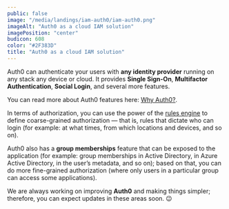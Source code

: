 ```yaml
---
public: false
image: "/media/landings/iam-auth0/iam-auth0.png"
imageAlt: "Auth0 as a cloud IAM solution"
imagePosition: "center"
budicon: 608
color: "#2F383D"
title: "Auth0 as a cloud IAM solution"
---
```

Auth0 can authenticate your users with **any identity provider** running on any stack any device or cloud. It provides **Single Sign-On**, **Multifactor Authentication**, **Social Login**, and several more features.

You can read more about Auth0 features here: [Why Auth0?](https://auth0.com/why-auth0).

In terms of authorization, you can use the power of the [rules engine](https://auth0.com/docs/rules) to define coarse-grained authorization — that is, rules that dictate who can login (for example: at what times, from which locations and devices, and so on).

Auth0 also has a **group memberships** feature that can be exposed to the application (for example: group memberships in Active Directory, in Azure Active Directory, in the user’s metadata, and so on); based on that, you can do more fine-grained authorization (where only users in a particular group can access some applications).

We are always working on improving **Auth0** and making things simpler; therefore, you can expect updates in these areas soon. 😉